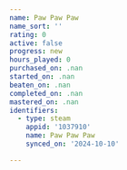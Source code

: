 ```yaml
---
name: Paw Paw Paw
name_sort: ''
rating: 0
active: false
progress: new
hours_played: 0
purchased_on: .nan
started_on: .nan
beaten_on: .nan
completed_on: .nan
mastered_on: .nan
identifiers:
  - type: steam
    appid: '1037910'
    name: Paw Paw Paw
    synced_on: '2024-10-10'

---
```

